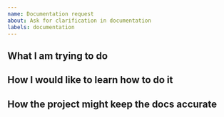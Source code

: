 ```yaml
---
name: Documentation request
about: Ask for clarification in documentation
labels: documentation
---
```


<!--
    Welcome! Before creating a new issue:
    * Search for relevant issues
    * Search the docs
-->

## What I am trying to do

<!--
    Describe what you are trying to do, and how the current docs aren't helping
    you achieve it
-->

## How I would like to learn how to do it

<!--
    Describe what would help you understand what you are trying to do, e.g.
    tutorials, code comments, etc.
-->

## How the project might keep the docs accurate

<!--
    Describe how this documentation can be kept up-to-date: testing,
    link checking, etc.
-->
